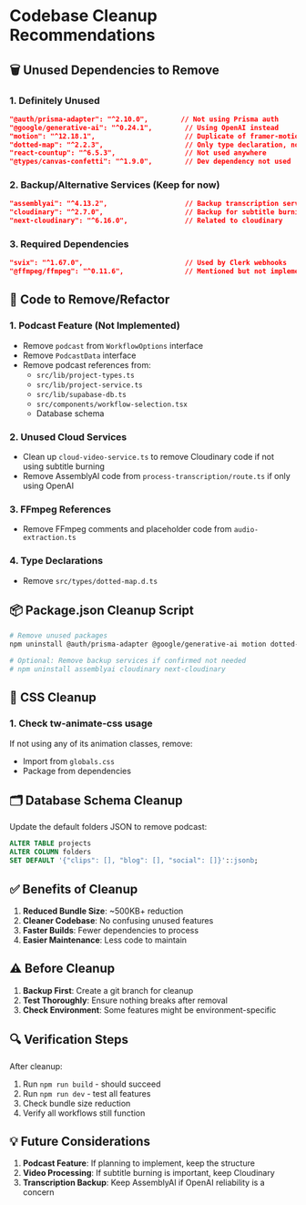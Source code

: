 # Codebase Cleanup Recommendations

## 🗑️ Unused Dependencies to Remove

### 1. **Definitely Unused**
```json
"@auth/prisma-adapter": "^2.10.0",        // Not using Prisma auth
"@google/generative-ai": "^0.24.1",        // Using OpenAI instead
"motion": "^12.18.1",                      // Duplicate of framer-motion
"dotted-map": "^2.2.3",                    // Only type declaration, no usage
"react-countup": "^6.5.3",                 // Not used anywhere
"@types/canvas-confetti": "^1.9.0",        // Dev dependency not used
```

### 2. **Backup/Alternative Services (Keep for now)**
```json
"assemblyai": "^4.13.2",                   // Backup transcription service
"cloudinary": "^2.7.0",                    // Backup for subtitle burning
"next-cloudinary": "^6.16.0",              // Related to cloudinary
```

### 3. **Required Dependencies**
```json
"svix": "^1.67.0",                         // Used by Clerk webhooks
"@ffmpeg/ffmpeg": "^0.11.6",               // Mentioned but not implemented
```

## 🔧 Code to Remove/Refactor

### 1. **Podcast Feature (Not Implemented)**
- Remove `podcast` from `WorkflowOptions` interface
- Remove `PodcastData` interface
- Remove podcast references from:
  - `src/lib/project-types.ts`
  - `src/lib/project-service.ts`
  - `src/lib/supabase-db.ts`
  - `src/components/workflow-selection.tsx`
  - Database schema

### 2. **Unused Cloud Services**
- Clean up `cloud-video-service.ts` to remove Cloudinary code if not using subtitle burning
- Remove AssemblyAI code from `process-transcription/route.ts` if only using OpenAI

### 3. **FFmpeg References**
- Remove FFmpeg comments and placeholder code from `audio-extraction.ts`

### 4. **Type Declarations**
- Remove `src/types/dotted-map.d.ts`

## 📦 Package.json Cleanup Script

```bash
# Remove unused packages
npm uninstall @auth/prisma-adapter @google/generative-ai motion dotted-map react-countup @types/canvas-confetti

# Optional: Remove backup services if confirmed not needed
# npm uninstall assemblyai cloudinary next-cloudinary
```

## 🧹 CSS Cleanup

### 1. **Check tw-animate-css usage**
If not using any of its animation classes, remove:
- Import from `globals.css`
- Package from dependencies

## 🗂️ Database Schema Cleanup

Update the default folders JSON to remove podcast:
```sql
ALTER TABLE projects 
ALTER COLUMN folders 
SET DEFAULT '{"clips": [], "blog": [], "social": []}'::jsonb;
```

## ✅ Benefits of Cleanup

1. **Reduced Bundle Size**: ~500KB+ reduction
2. **Cleaner Codebase**: No confusing unused features
3. **Faster Builds**: Fewer dependencies to process
4. **Easier Maintenance**: Less code to maintain

## ⚠️ Before Cleanup

1. **Backup First**: Create a git branch for cleanup
2. **Test Thoroughly**: Ensure nothing breaks after removal
3. **Check Environment**: Some features might be environment-specific

## 🔍 Verification Steps

After cleanup:
1. Run `npm run build` - should succeed
2. Run `npm run dev` - test all features
3. Check bundle size reduction
4. Verify all workflows still function

## 💡 Future Considerations

1. **Podcast Feature**: If planning to implement, keep the structure
2. **Video Processing**: If subtitle burning is important, keep Cloudinary
3. **Transcription Backup**: Keep AssemblyAI if OpenAI reliability is a concern 
